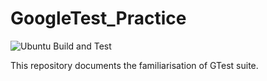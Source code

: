 # GoogleTest_Practice
![Ubuntu Build and Test](https://github.com/Arief-AK/GoogleTest_Practice/actions/workflows/cmake-ubuntu.yml/badge.svg)

This repository documents the familiarisation of GTest suite.
